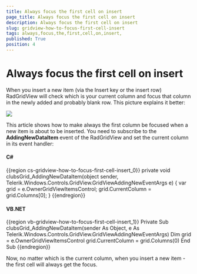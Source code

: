 ```yaml
---
title: Always focus the first cell on insert 
page_title: Always focus the first cell on insert 
description: Always focus the first cell on insert 
slug: gridview-how-to-focus-first-cell-insert
tags: always,focus,the,first,cell,on,insert,
published: True
position: 4
---
```


# Always focus the first cell on insert 

When you insert a new item (via the Insert key or the insert row) RadGridView will check which is your current column and focus that column in the newly added and probably blank row. This picture explains it better:

![](images/how_to_focus_first_cell.png)

This article shows how to make always the first column be focused when a new item is about to be inserted. You need to subscribe to the __AddingNewDataItem__ event of the RadGridView and set the current column in its event handler:

#### __C#__

{{region cs-gridview-how-to-focus-first-cell-insert_0}}
	private void clubsGrid_AddingNewDataItem(object sender, Telerik.Windows.Controls.GridView.GridViewAddingNewEventArgs e)
	{
	    var grid = e.OwnerGridViewItemsControl;
	    grid.CurrentColumn = grid.Columns[0];
	}
{{endregion}}

#### __VB.NET__

{{region vb-gridview-how-to-focus-first-cell-insert_1}}
	Private Sub clubsGrid_AddingNewDataItem(sender As Object, e As Telerik.Windows.Controls.GridView.GridViewAddingNewEventArgs)
	    Dim grid = e.OwnerGridViewItemsControl
	    grid.CurrentColumn = grid.Columns(0)
	End Sub
{{endregion}}

Now, no matter which is the current column, when you insert a new item - the first cell will always get the focus. 


